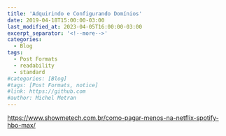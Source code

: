 ```yaml
---
title: 'Adquirindo e Configurando Domínios'
date: 2019-04-18T15:00:00-03:00
last_modified_at: 2023-04-05T16:00:00-03:00
excerpt_separator: '<!--more-->'
categories:
  - Blog
tags:
  - Post Formats
  - readability
  - standard
#categories: [Blog]
#tags: [Post Formats, notice]
#link: https://github.com
#author: Michel Metran
---
```



https://www.showmetech.com.br/como-pagar-menos-na-netflix-spotify-hbo-max/